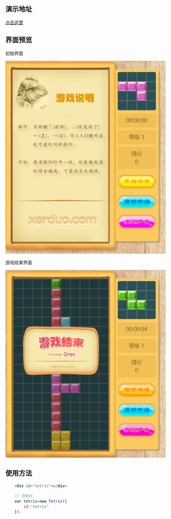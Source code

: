 ## 演示地址
[点击这里](http://www.xerduo.com/adoerTetris.js//)
## 界面预览
初始界面

![](https://raw.githubusercontent.com/adoer/adoerTetris.js/gh-pages/preview/start.jpg)

游戏结束界面

![](https://raw.githubusercontent.com/adoer/adoerTetris.js/gh-pages/preview/over.jpg)

## 使用方法
```html
    <div id="tetris"></div>
```
```javascript
    // 初始化
    var tetris=new Tetris({
        id:"tetris"
    });
```

